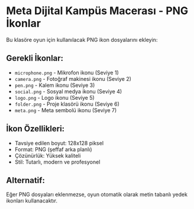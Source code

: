 # Meta Dijital Kampüs Macerası - PNG İkonlar

Bu klasöre oyun için kullanılacak PNG ikon dosyalarını ekleyin:

## Gerekli İkonlar:
- `microphone.png` - Mikrofon ikonu (Seviye 1)
- `camera.png` - Fotoğraf makinesi ikonu (Seviye 2)  
- `pen.png` - Kalem ikonu (Seviye 3)
- `social.png` - Sosyal medya ikonu (Seviye 4)
- `logo.png` - Logo ikonu (Seviye 5)
- `folder.png` - Proje klasörü ikonu (Seviye 6)
- `meta.png` - Meta sembolü ikonu (Seviye 7)

## İkon Özellikleri:
- Tavsiye edilen boyut: 128x128 piksel
- Format: PNG (şeffaf arka planlı)
- Çözünürlük: Yüksek kaliteli
- Stil: Tutarlı, modern ve profesyonel

## Alternatif:
Eğer PNG dosyaları eklenmezse, oyun otomatik olarak metin tabanlı yedek ikonları kullanacaktır.